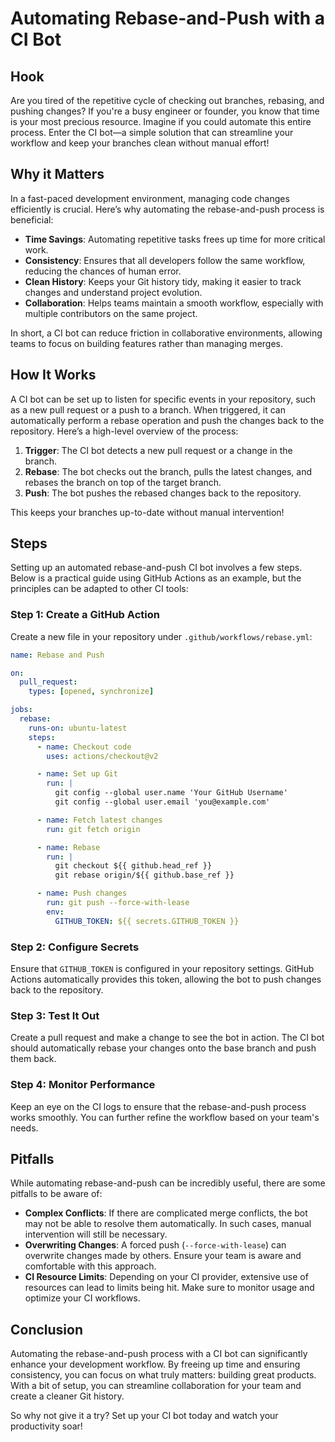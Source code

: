 # Automating Rebase-and-Push with a CI Bot

## Hook

Are you tired of the repetitive cycle of checking out branches, rebasing, and pushing changes? If you're a busy engineer or founder, you know that time is your most precious resource. Imagine if you could automate this entire process. Enter the CI bot—a simple solution that can streamline your workflow and keep your branches clean without manual effort!

## Why it Matters

In a fast-paced development environment, managing code changes efficiently is crucial. Here’s why automating the rebase-and-push process is beneficial:

- **Time Savings**: Automating repetitive tasks frees up time for more critical work.
- **Consistency**: Ensures that all developers follow the same workflow, reducing the chances of human error.
- **Clean History**: Keeps your Git history tidy, making it easier to track changes and understand project evolution.
- **Collaboration**: Helps teams maintain a smooth workflow, especially with multiple contributors on the same project.

In short, a CI bot can reduce friction in collaborative environments, allowing teams to focus on building features rather than managing merges.

## How It Works

A CI bot can be set up to listen for specific events in your repository, such as a new pull request or a push to a branch. When triggered, it can automatically perform a rebase operation and push the changes back to the repository. Here’s a high-level overview of the process:

1. **Trigger**: The CI bot detects a new pull request or a change in the branch.
2. **Rebase**: The bot checks out the branch, pulls the latest changes, and rebases the branch on top of the target branch.
3. **Push**: The bot pushes the rebased changes back to the repository.

This keeps your branches up-to-date without manual intervention!

## Steps

Setting up an automated rebase-and-push CI bot involves a few steps. Below is a practical guide using GitHub Actions as an example, but the principles can be adapted to other CI tools:

### Step 1: Create a GitHub Action

Create a new file in your repository under `.github/workflows/rebase.yml`:

```yaml
name: Rebase and Push

on:
  pull_request:
    types: [opened, synchronize]

jobs:
  rebase:
    runs-on: ubuntu-latest
    steps:
      - name: Checkout code
        uses: actions/checkout@v2

      - name: Set up Git
        run: |
          git config --global user.name 'Your GitHub Username'
          git config --global user.email 'you@example.com'

      - name: Fetch latest changes
        run: git fetch origin

      - name: Rebase
        run: |
          git checkout ${{ github.head_ref }}
          git rebase origin/${{ github.base_ref }}

      - name: Push changes
        run: git push --force-with-lease
        env:
          GITHUB_TOKEN: ${{ secrets.GITHUB_TOKEN }}
```

### Step 2: Configure Secrets

Ensure that `GITHUB_TOKEN` is configured in your repository settings. GitHub Actions automatically provides this token, allowing the bot to push changes back to the repository.

### Step 3: Test It Out

Create a pull request and make a change to see the bot in action. The CI bot should automatically rebase your changes onto the base branch and push them back.

### Step 4: Monitor Performance

Keep an eye on the CI logs to ensure that the rebase-and-push process works smoothly. You can further refine the workflow based on your team's needs.

## Pitfalls

While automating rebase-and-push can be incredibly useful, there are some pitfalls to be aware of:

- **Complex Conflicts**: If there are complicated merge conflicts, the bot may not be able to resolve them automatically. In such cases, manual intervention will still be necessary.
- **Overwriting Changes**: A forced push (`--force-with-lease`) can overwrite changes made by others. Ensure your team is aware and comfortable with this approach.
- **CI Resource Limits**: Depending on your CI provider, extensive use of resources can lead to limits being hit. Make sure to monitor usage and optimize your CI workflows.

## Conclusion

Automating the rebase-and-push process with a CI bot can significantly enhance your development workflow. By freeing up time and ensuring consistency, you can focus on what truly matters: building great products. With a bit of setup, you can streamline collaboration for your team and create a cleaner Git history. 

So why not give it a try? Set up your CI bot today and watch your productivity soar!